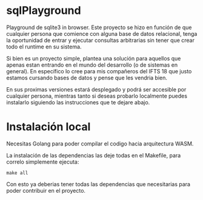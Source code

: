 # sqlPlayground

Playground de sqlite3 in browser. Este proyecto se hizo en función de que cualquier persona que comience con alguna base de datos relacional, tenga la oportunidad de entrar y ejecutar consultas arbitrarias sin tener que crear todo el runtime en su sistema. 

Si bien es un proyecto simple, plantea una solución para aquellos que apenas estan entrando en el mundo del desarrollo (o de sistemas en general). En específico lo cree para mis compañeros del IFTS 18 que justo estamos cursando bases de datos y pense que les vendria bien. 

En sus proximas versiones estará desplegado y podrá ser accesible por cualquier persona, mientras tanto si deseas probarlo localmente puedes instalarlo siguiendo las instrucciones que te dejare abajo. 

# Instalación local

Necesitas Golang para poder compilar el codigo hacia arquitectura WASM.

La instalación de las dependencias las deje todas en el Makefile, para correlo simplemente ejecuta:

```
make all
```

Con esto ya deberias tener todas las dependencias que necesitarias para poder contribuir en el proyecto. 

